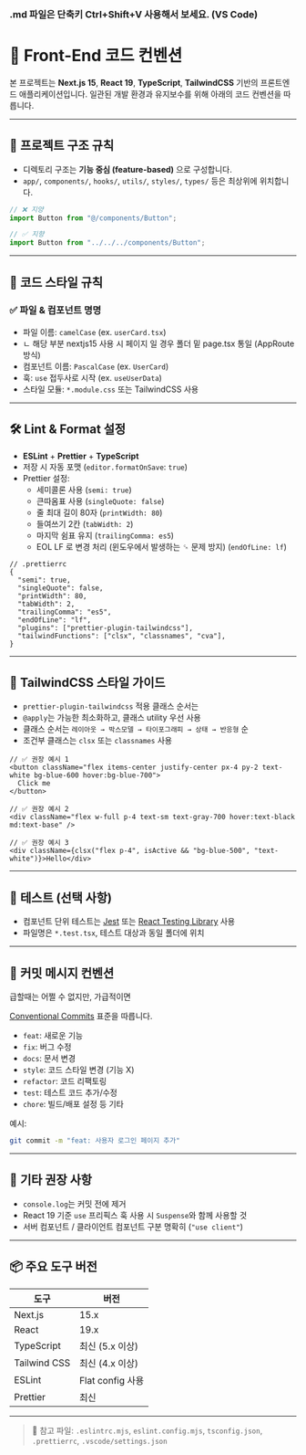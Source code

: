 ### .md 파일은 단축키 Ctrl+Shift+V 사용해서 보세요. (VS Code)

# 🧭 Front-End 코드 컨벤션

본 프로젝트는 **Next.js 15**, **React 19**, **TypeScript**, **TailwindCSS** 기반의 프론트엔드 애플리케이션입니다. 일관된 개발 환경과 유지보수를 위해 아래의 코드 컨벤션을 따릅니다.

---

## 📁 프로젝트 구조 규칙

- 디렉토리 구조는 **기능 중심 (feature-based)** 으로 구성합니다.
- `app/`, `components/`, `hooks/`, `utils/`, `styles/`, `types/` 등은 최상위에 위치합니다.

```ts
// ❌ 지양
import Button from "@/components/Button";

// ✅ 지향
import Button from "../../../components/Button";
```

---

## 🧠 코드 스타일 규칙

### ✅ 파일 & 컴포넌트 명명

- 파일 이름: `camelCase` (ex. `userCard.tsx`)
- ㄴ 해당 부분 nextjs15 사용 시 페이지 일 경우 폴더 밑 page.tsx 통일 (AppRoute 방식)
- 컴포넌트 이름: `PascalCase` (ex. `UserCard`)
- 훅: `use` 접두사로 시작 (ex. `useUserData`)
- 스타일 모듈: `*.module.css` 또는 TailwindCSS 사용

---

## 🛠️ Lint & Format 설정

- **ESLint** + **Prettier** + **TypeScript**
- 저장 시 자동 포맷 (`editor.formatOnSave`: `true`)
- Prettier 설정:
  - 세미콜론 사용 (`semi: true`)
  - 큰따옴표 사용 (`singleQuote: false`)
  - 줄 최대 길이 80자 (`printWidth: 80`)
  - 들여쓰기 2칸 (`tabWidth: 2`)
  - 마지막 쉼표 유지 (`trailingComma: es5`)
  - EOL LF 로 변경 처리 (윈도우에서 발생하는 ␍ 문제 방지) (`endOfLine: lf`)

```jsonc
// .prettierrc
{
  "semi": true,
  "singleQuote": false,
  "printWidth": 80,
  "tabWidth": 2,
  "trailingComma": "es5",
  "endOfLine": "lf",
  "plugins": ["prettier-plugin-tailwindcss"],
  "tailwindFunctions": ["clsx", "classnames", "cva"],
}
```

---

## 💅 TailwindCSS 스타일 가이드

- `prettier-plugin-tailwindcss` 적용 클래스 순서는
- `@apply`는 가능한 최소화하고, 클래스 utility 우선 사용
- 클래스 순서는 `레이아웃 → 박스모델 → 타이포그래피 → 상태 → 반응형` 순
- 조건부 클래스는 `clsx` 또는 `classnames` 사용

```tsx
// ✅ 권장 예시 1
<button className="flex items-center justify-center px-4 py-2 text-white bg-blue-600 hover:bg-blue-700">
  Click me
</button>

// ✅ 권장 예시 2
<div className="flex w-full p-4 text-sm text-gray-700 hover:text-black md:text-base" />

// ✅ 권장 예시 3
<div className={clsx("flex p-4", isActive && "bg-blue-500", "text-white")}>Hello</div>

```

---

## 🧪 테스트 (선택 사항)

- 컴포넌트 단위 테스트는 [Jest](https://jestjs.io/) 또는 [React Testing Library](https://testing-library.com/) 사용
- 파일명은 `*.test.tsx`, 테스트 대상과 동일 폴더에 위치

---

## 🧾 커밋 메시지 컨벤션

급할때는 어쩔 수 없지만, 가급적이면

[Conventional Commits](https://www.conventionalcommits.org/) 표준을 따릅니다.

- `feat`: 새로운 기능
- `fix`: 버그 수정
- `docs`: 문서 변경
- `style`: 코드 스타일 변경 (기능 X)
- `refactor`: 코드 리팩토링
- `test`: 테스트 코드 추가/수정
- `chore`: 빌드/배포 설정 등 기타

예시:

```bash
git commit -m "feat: 사용자 로그인 페이지 추가"
```

---

## 📌 기타 권장 사항

- `console.log`는 커밋 전에 제거
- React 19 기준 `use` 프리픽스 훅 사용 시 `Suspense`와 함께 사용할 것
- 서버 컴포넌트 / 클라이언트 컴포넌트 구분 명확히 (`"use client"`)

---

## 📦 주요 도구 버전

| 도구         | 버전             |
| ------------ | ---------------- |
| Next.js      | 15.x             |
| React        | 19.x             |
| TypeScript   | 최신 (5.x 이상)  |
| Tailwind CSS | 최신 (4.x 이상)  |
| ESLint       | Flat config 사용 |
| Prettier     | 최신             |

---

> 📁 참고 파일: `.eslintrc.mjs`, `eslint.config.mjs`, `tsconfig.json`, `.prettierrc`, `.vscode/settings.json`
